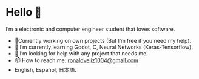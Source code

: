 # Hello 👋
I’m a electronic and computer engineer student that loves software.

- 🔭Currently working on own projects (But I’m free if you need my help).
- 🌱 I’m currently learning Godot, C, Neural Networks (Keras-Tensorflow).
- 🤔 I’m looking for help with any project that needs me.
- 📫 How to reach me: ronaldveliz1004@gmail.com
- English, Español, 日本語.
<!--
**yui-u47/yui-u47** is a ✨ _special_ ✨ repository because its `README.md` (this file) appears on your GitHub profile.

Here are some ideas to get you started:

- 🔭 I’m currently working on ...
- 🌱 I’m currently learning ...
- 👯 I’m looking to collaborate on ...
- 🤔 I’m looking for help with ...
- 💬 Ask me about ...
- 📫 How to reach me: ...
- 😄 Pronouns: ...
- ⚡ Fun fact: ...
-->
